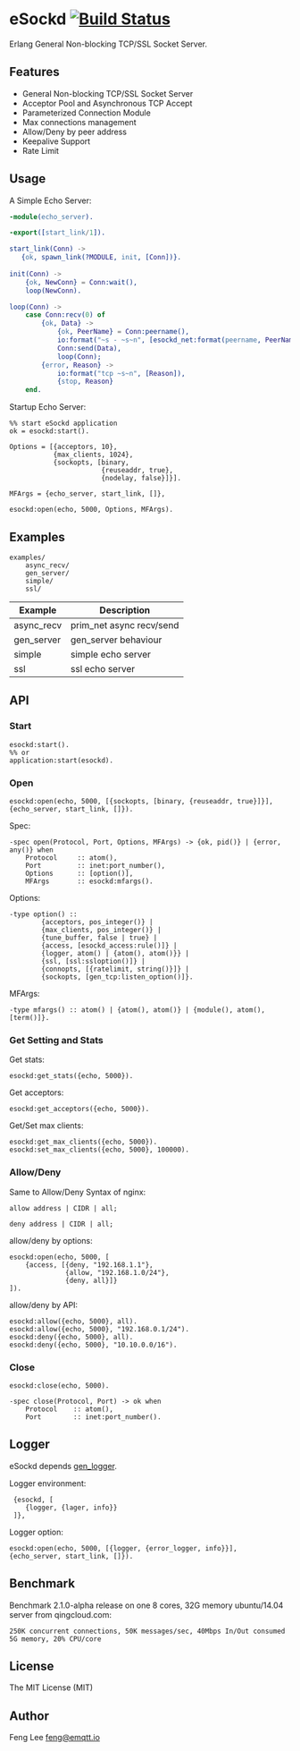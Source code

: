 
# eSockd [![Build Status](https://travis-ci.org/emqtt/esockd.svg?branch=3.0)](https://travis-ci.org/emqtt/esockd)

Erlang General Non-blocking TCP/SSL Socket Server.

## Features

* General Non-blocking TCP/SSL Socket Server
* Acceptor Pool and Asynchronous TCP Accept
* Parameterized Connection Module
* Max connections management
* Allow/Deny by peer address
* Keepalive Support
* Rate Limit

## Usage

A Simple Echo Server:

```erlang
-module(echo_server).

-export([start_link/1]).

start_link(Conn) ->
   {ok, spawn_link(?MODULE, init, [Conn])}.
      
init(Conn) ->
    {ok, NewConn} = Conn:wait(),
	loop(NewConn).

loop(Conn) ->
	case Conn:recv(0) of
		{ok, Data} ->
			{ok, PeerName} = Conn:peername(),
			io:format("~s - ~s~n", [esockd_net:format(peername, PeerName), Data]),
			Conn:send(Data),
			loop(Conn);
		{error, Reason} ->
			io:format("tcp ~s~n", [Reason]),
			{stop, Reason}
	end.
```

Startup Echo Server:

```
%% start eSockd application
ok = esockd:start().

Options = [{acceptors, 10},
           {max_clients, 1024},
           {sockopts, [binary,
                       {reuseaddr, true},
                       {nodelay, false}]}].

MFArgs = {echo_server, start_link, []},

esockd:open(echo, 5000, Options, MFArgs).
```

## Examples

```
examples/
    async_recv/
    gen_server/
    simple/
    ssl/
```

Example   | Description
----------|------
async_recv| prim_net async recv/send
gen_server| gen_server behaviour
simple    | simple echo server
ssl       | ssl echo server

## API

### Start

```
esockd:start().
%% or
application:start(esockd).
```

### Open

```
esockd:open(echo, 5000, [{sockopts, [binary, {reuseaddr, true}]}], {echo_server, start_link, []}).
```

Spec:

```
-spec open(Protocol, Port, Options, MFArgs) -> {ok, pid()} | {error, any()} when
    Protocol     :: atom(),
    Port         :: inet:port_number(),
    Options		 :: [option()], 
    MFArgs       :: esockd:mfargs().
```

Options:

```
-type option() :: 
		{acceptors, pos_integer()} |
		{max_clients, pos_integer()} | 
		{tune_buffer, false | true} |
        {access, [esockd_access:rule()]} |
        {logger, atom() | {atom(), atom()}} |
        {ssl, [ssl:ssloption()]} |
        {connopts, [{ratelimit, string()}]} |
        {sockopts, [gen_tcp:listen_option()]}.
```

MFArgs:

```
-type mfargs() :: atom() | {atom(), atom()} | {module(), atom(), [term()]}.

```

### Get Setting and Stats

Get stats:

```
esockd:get_stats({echo, 5000}).
```

Get acceptors:

```
esockd:get_acceptors({echo, 5000}).
```

Get/Set max clients:

```
esockd:get_max_clients({echo, 5000}).
esockd:set_max_clients({echo, 5000}, 100000).
```

### Allow/Deny

Same to Allow/Deny Syntax of nginx:

```
allow address | CIDR | all;

deny address | CIDR | all;
```

allow/deny by options:

```
esockd:open(echo, 5000, [
    {access, [{deny, "192.168.1.1"},
              {allow, "192.168.1.0/24"},
              {deny, all}]}
]).
```

allow/deny by API:

```
esockd:allow({echo, 5000}, all).
esockd:allow({echo, 5000}, "192.168.0.1/24").
esockd:deny({echo, 5000}, all).
esockd:deny({echo, 5000}, "10.10.0.0/16").
```

### Close

```
esockd:close(echo, 5000).
```

```
-spec close(Protocol, Port) -> ok when 
    Protocol    :: atom(),
    Port        :: inet:port_number().
```

## Logger

eSockd depends [gen_logger](https://github.com/emqtt/gen_logger).

Logger environment:

```
 {esockd, [
    {logger, {lager, info}}
 ]},
```

Logger option:

```
esockd:open(echo, 5000, [{logger, {error_logger, info}}], {echo_server, start_link, []}).
```

## Benchmark

Benchmark 2.1.0-alpha release on one 8 cores, 32G memory ubuntu/14.04 server from qingcloud.com:

```
250K concurrent connections, 50K messages/sec, 40Mbps In/Out consumed 5G memory, 20% CPU/core
```

## License

The MIT License (MIT)

## Author

Feng Lee <feng@emqtt.io>



